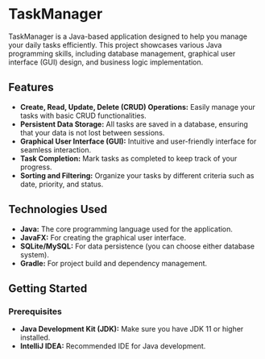 # TaskManager
TaskManager is a Java-based application designed to help you manage your daily tasks efficiently. This project showcases various Java programming skills, including database management, graphical user interface (GUI) design, and business logic implementation.

## Features

- **Create, Read, Update, Delete (CRUD) Operations:** Easily manage your tasks with basic CRUD functionalities.
- **Persistent Data Storage:** All tasks are saved in a database, ensuring that your data is not lost between sessions.
- **Graphical User Interface (GUI):** Intuitive and user-friendly interface for seamless interaction.
- **Task Completion:** Mark tasks as completed to keep track of your progress.
- **Sorting and Filtering:** Organize your tasks by different criteria such as date, priority, and status.

## Technologies Used

- **Java:** The core programming language used for the application.
- **JavaFX:** For creating the graphical user interface.
- **SQLite/MySQL:** For data persistence (you can choose either database system).
- **Gradle:** For project build and dependency management.

## Getting Started

### Prerequisites

- **Java Development Kit (JDK):** Make sure you have JDK 11 or higher installed.
- **IntelliJ IDEA:** Recommended IDE for Java development.

